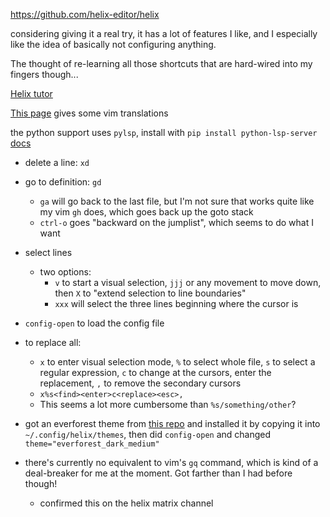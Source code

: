 https://github.com/helix-editor/helix

considering giving it a real try, it has a lot of features I like, and I especially like the idea of basically not configuring anything.

The thought of re-learning all those shortcuts that are hard-wired into my fingers though...

[Helix tutor](https://github.com/helix-editor/helix/blob/master/runtime/tutor)

[This page](https://github.com/helix-editor/helix/wiki/Migrating-from-Vim) gives some vim translations

the python support uses `pylsp`, install with `pip install python-lsp-server` [docs](https://docs.helix-editor.com/lang-support.html)

- delete a line: `xd`
- go to definition: `gd`
	- `ga` will go back to the last file, but I'm not sure that works quite like my vim `gh` does, which goes back up the goto stack
	- `ctrl-o` goes "backward on the jumplist", which seems to do what I want
- select lines
	- two options:
		- `v` to start a visual selection, `jjj` or any movement to move down, then `X` to "extend selection to line boundaries"
		- `xxx` will select the three lines beginning where the cursor is
- `config-open` to load the config file
- to replace all:
	- `x` to enter visual selection mode, `%` to select whole file, `s` to select a regular expression, `c` to change at the cursors, enter the replacement, `,` to remove the secondary cursors
	- `x%s<find><enter>c<replace><esc>,`
	- This seems a lot more cumbersome than `%s/something/other`?


- got an everforest theme from [this repo](https://github.com/CptPotato/helix-themes) and installed it by copying it into `~/.config/helix/themes`, then did `config-open` and changed `theme="everforest_dark_medium"`

- there's currently no equivalent to vim's `gq` command, which is kind of a deal-breaker for me at the moment. Got farther than I had before though!
	- confirmed this on the helix matrix channel